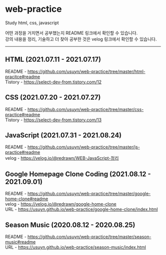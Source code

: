# web-practice

Study html, css, javascript  

어떤 과정을 거치면서 공부했는지 README 링크에서 확인할 수 있습니다.   
강의 내용을 정리, 기술하고 더 찾아 공부한 것은 velog 링크에서 확인할 수 있습니다.

***

## HTML (2021.07.11 - 2021.07.17)

README - https://github.com/usuyn/web-practice/tree/master/html-pracitce#readme  
Tistory  - https://select-dev-from.tistory.com/12

## CSS (2021.07.20 - 2021.07.27)

README - https://github.com/usuyn/web-practice/tree/master/css-practice#readme  
Tistory  - https://select-dev-from.tistory.com/13

## JavaScript (2021.07.31 - 2021.08.24)

README - https://github.com/usuyn/web-practice/tree/master/js-practice#readme  
velog  - https://velog.io/@redrawn/WEB-JavaScript-정리

## Google Homepage Clone Coding (2021.08.12 - 2021.09.01)

README - https://github.com/usuyn/web-practice/tree/master/google-home-clone#readme  
velog - https://velog.io/@redrawn/google-home-clone  
URL - https://usuyn.github.io/web-practice/google-home-clone/index.html

## Season Music (2020.08.12 - 2020.08.25)

README - https://github.com/usuyn/web-practice/tree/master/season-music#readme  
URL - https://usuyn.github.io/web-practice/season-music/index.html
